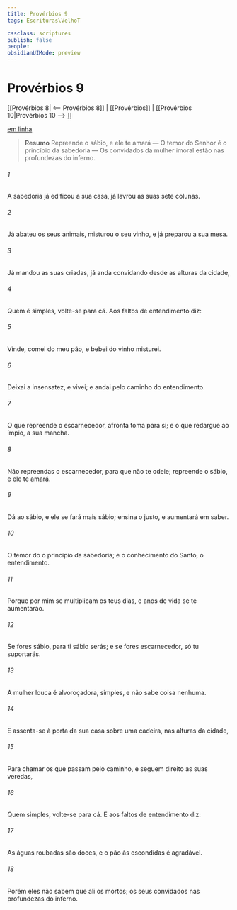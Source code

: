 ```yaml
---
title: Provérbios 9
tags: Escrituras\VelhoT

cssclass: scriptures
publish: false
people:
obsidianUIMode: preview
---
```


# Provérbios 9
[[Provérbios 8| <-- Provérbios 8]] | [[Provérbios]] | [[Provérbios 10|Provérbios 10 --> ]]

[em linha](https://churchofjesuschrist.org/study/scriptures/ot/prov/9?lang=por)

> __Resumo__
Repreende o sábio, e ele te amará — O temor do Senhor é o princípio da sabedoria — Os convidados da mulher imoral estão nas profundezas do inferno.

###### 1 
A sabedoria já edificou a sua casa, já lavrou as suas sete colunas.

###### 2 
Já abateu os seus animais, misturou o seu vinho, e já preparou a sua mesa.

###### 3 
Já mandou as suas criadas, já anda convidando desde as alturas da cidade, 

###### 4 
Quem é simples, volte-se para cá. Aos faltos de entendimento diz:

###### 5 
Vinde, comei do meu pão, e bebei do vinho  misturei.

###### 6 
Deixai a insensatez, e vivei; e andai pelo caminho do entendimento.

###### 7 
O que repreende o escarnecedor, afronta toma para si; e o que redargue ao ímpio,  a sua mancha.

###### 8 
Não repreendas o escarnecedor, para que não te odeie; repreende o sábio, e ele te amará.

###### 9 
Dá ao sábio, e ele se fará mais sábio; ensina o justo, e aumentará em saber.

###### 10 
O temor do   o princípio da sabedoria; e o conhecimento do Santo, o entendimento.

###### 11 
Porque por mim se multiplicam os teus dias, e anos de vida se te aumentarão.

###### 12 
Se fores sábio, para ti sábio serás; e se fores escarnecedor, só tu  suportarás.

###### 13 
A mulher louca é alvoroçadora,  simples, e não sabe coisa nenhuma.

###### 14 
E assenta-se à porta da sua casa sobre uma cadeira, nas alturas da cidade,

###### 15 
Para chamar os que passam pelo caminho, e seguem direito as suas veredas, 

###### 16 
Quem  simples, volte-se para cá. E aos faltos de entendimento diz:

###### 17 
As águas roubadas são doces, e o pão  às escondidas é agradável.

###### 18 
Porém eles não sabem que ali  os mortos; os seus convidados  nas profundezas do inferno.

